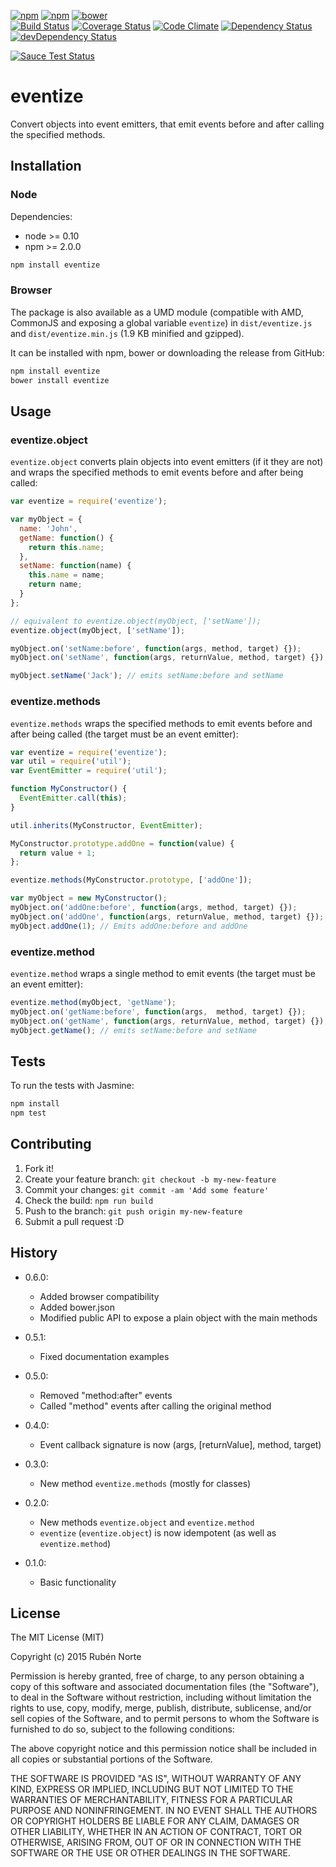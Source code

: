 [![npm](https://img.shields.io/npm/l/eventize.svg)](https://www.npmjs.org/package/eventize)
[![npm](https://img.shields.io/npm/v/eventize.svg)](https://www.npmjs.org/package/eventize)
[![bower](https://img.shields.io/bower/v/eventize.svg)](http://bower.io/search/?q=eventize)  
[![Build Status](https://travis-ci.org/rubennorte/eventize.svg?branch=master)](https://travis-ci.org/rubennorte/eventize)
[![Coverage Status](https://coveralls.io/repos/rubennorte/eventize/badge.svg)](https://coveralls.io/r/rubennorte/eventize)
[![Code Climate](https://codeclimate.com/github/rubennorte/eventize/badges/gpa.svg)](https://codeclimate.com/github/rubennorte/eventize)
[![Dependency Status](https://david-dm.org/rubennorte/eventize.svg?theme=shields.io&style=flat)](https://david-dm.org/rubennorte/eventize)
[![devDependency Status](https://david-dm.org/rubennorte/eventize/dev-status.svg?theme=shields.io&style=flat)](https://david-dm.org/rubennorte/eventize#info=devDependencies)

[![Sauce Test Status](https://saucelabs.com/browser-matrix/rubennorte-eventize.svg)](https://saucelabs.com/u/rubennorte-eventize)

# eventize

Convert objects into event emitters, that emit events before and after calling the specified methods.

## Installation

### Node 

Dependencies:

* node >= 0.10
* npm >= 2.0.0

```bash
npm install eventize
```

### Browser

The package is also available as a UMD module (compatible with AMD, CommonJS and exposing a global variable `eventize`) in `dist/eventize.js` and `dist/eventize.min.js` (1.9 KB minified and gzipped).

It can be installed with npm, bower or downloading the release from GitHub:

```bash
npm install eventize
bower install eventize
```

## Usage

### eventize.object

`eventize.object` converts plain objects into event emitters (if it they are not) and wraps the specified methods to emit events before and after being called:

```javascript
var eventize = require('eventize');

var myObject = {
  name: 'John',
  getName: function() {
    return this.name;
  },
  setName: function(name) {
    this.name = name;
    return name;
  }
};

// equivalent to eventize.object(myObject, ['setName']);
eventize.object(myObject, ['setName']);

myObject.on('setName:before', function(args, method, target) {});
myObject.on('setName', function(args, returnValue, method, target) {});

myObject.setName('Jack'); // emits setName:before and setName
```

### eventize.methods

`eventize.methods` wraps the specified methods to emit events before and after being called (the target must be an event emitter):

```javascript
var eventize = require('eventize');
var util = require('util');
var EventEmitter = require('util');

function MyConstructor() {
  EventEmitter.call(this);
}

util.inherits(MyConstructor, EventEmitter);

MyConstructor.prototype.addOne = function(value) {
  return value + 1;
};

eventize.methods(MyConstructor.prototype, ['addOne']);

var myObject = new MyConstructor();
myObject.on('addOne:before', function(args, method, target) {});
myObject.on('addOne', function(args, returnValue, method, target) {});
myObject.addOne(1); // Emits addOne:before and addOne
```

### eventize.method

`eventize.method` wraps a single method to emit events (the target must be an event emitter):

```javascript
eventize.method(myObject, 'getName');
myObject.on('getName:before', function(args,  method, target) {});
myObject.on('getName', function(args, returnValue, method, target) {});
myObject.getName(); // emits setName:before and setName
```

## Tests

To run the tests with Jasmine:

```bash
npm install
npm test
```

## Contributing

1. Fork it!
2. Create your feature branch: `git checkout -b my-new-feature`
3. Commit your changes: `git commit -am 'Add some feature'`
4. Check the build: `npm run build`
4. Push to the branch: `git push origin my-new-feature`
5. Submit a pull request :D

## History

* 0.6.0:
  - Added browser compatibility
  - Added bower.json
  - Modified public API to expose a plain object with the main methods

* 0.5.1:
  - Fixed documentation examples

* 0.5.0:
  - Removed "method:after" events
  - Called "method" events after calling the original method

* 0.4.0:
  - Event callback signature is now (args, [returnValue], method, target)

* 0.3.0:
  - New method `eventize.methods` (mostly for classes)

* 0.2.0:
  - New methods `eventize.object` and `eventize.method`
  - `eventize` (`eventize.object`) is now idempotent (as well as `eventize.method`)

* 0.1.0:
  - Basic functionality

## License

The MIT License (MIT)

Copyright (c) 2015 Rubén Norte

Permission is hereby granted, free of charge, to any person obtaining a copy
of this software and associated documentation files (the "Software"), to deal
in the Software without restriction, including without limitation the rights
to use, copy, modify, merge, publish, distribute, sublicense, and/or sell
copies of the Software, and to permit persons to whom the Software is
furnished to do so, subject to the following conditions:

The above copyright notice and this permission notice shall be included in
all copies or substantial portions of the Software.

THE SOFTWARE IS PROVIDED "AS IS", WITHOUT WARRANTY OF ANY KIND, EXPRESS OR
IMPLIED, INCLUDING BUT NOT LIMITED TO THE WARRANTIES OF MERCHANTABILITY,
FITNESS FOR A PARTICULAR PURPOSE AND NONINFRINGEMENT. IN NO EVENT SHALL THE
AUTHORS OR COPYRIGHT HOLDERS BE LIABLE FOR ANY CLAIM, DAMAGES OR OTHER
LIABILITY, WHETHER IN AN ACTION OF CONTRACT, TORT OR OTHERWISE, ARISING FROM,
OUT OF OR IN CONNECTION WITH THE SOFTWARE OR THE USE OR OTHER DEALINGS IN
THE SOFTWARE.